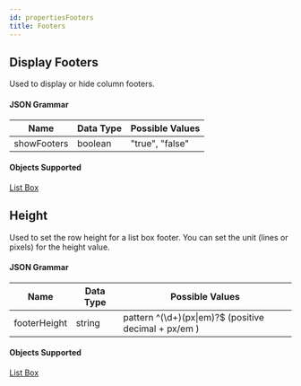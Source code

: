 ```yaml
---
id: propertiesFooters
title: Footers
---
```


## Display Footers

Used to display or hide column footers.

#### JSON Grammar

|Name|Data Type|Possible Values|
|---|---|---|
|showFooters|boolean |"true", "false"|

#### Objects Supported

[List Box](listbox_overview.md#overview)





## Height

Used to set the row height for a list box footer. You can set the unit (lines or pixels) for the height value.

#### JSON Grammar

|Name|Data Type|Possible Values|
|---|---|---|
|footerHeight|string |pattern ^(\\d+)(px&#124;em)?$ (positive decimal + px/em )|

#### Objects Supported

[List Box](listbox_overview.md#overview)